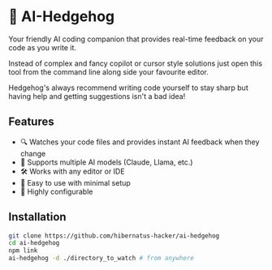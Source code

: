 # 🦔 AI-Hedgehog

Your friendly AI coding companion that provides real-time feedback on your code as you write it.

Instead of complex and fancy copilot or cursor style solutions just open this tool from the command line along side your favourite editor.

Hedgehog's always recommend writing code yourself to stay sharp but having help and getting suggestions isn't a bad idea!

## Features

- 🔍 Watches your code files and provides instant AI feedback when they change
- 🤖 Supports multiple AI models (Claude, Llama, etc.)
- 🛠️ Works with any editor or IDE
- 🚀 Easy to use with minimal setup
- 🔧 Highly configurable

## Installation

```bash
git clone https://github.com/hibernatus-hacker/ai-hedgehog
cd ai-hedgehog
npm link
ai-hedgehog -d ./directory_to_watch # from anywhere
```
